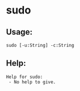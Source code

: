 sudo
====================

Usage:
--------------------
```
sudo [-u:String] -c:String 

```

Help:
--------------------
```
Help for sudo:
 - No help to give.

```
